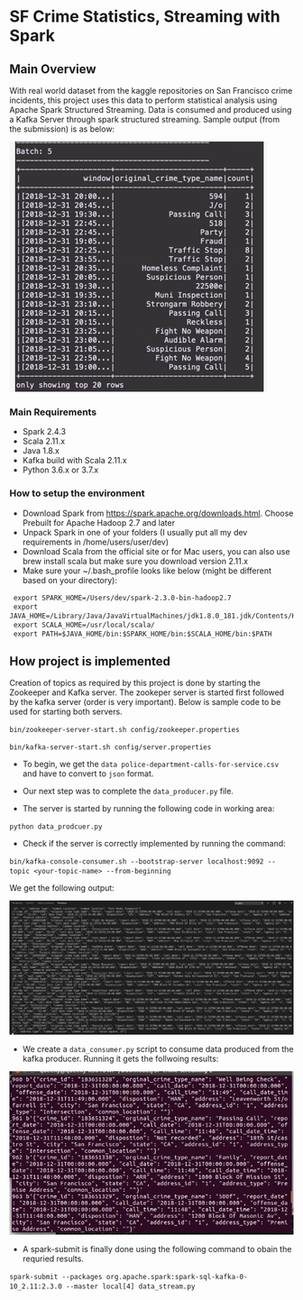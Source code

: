 
# SF Crime Statistics, Streaming with Spark


## Main Overview

With real world dataset from the kaggle repositories on San Francisco crime incidents, this project uses this data to perform statistical analysis using Apache Spark Structured Streaming. Data is consumed and produced using a Kafka Server through spark structured streaming. Sample output (from the submission) is as below:


![Result](images/output.png)

### Main Requirements

- Spark 2.4.3
- Scala 2.11.x
- Java 1.8.x
- Kafka build with Scala 2.11.x
- Python 3.6.x or 3.7.x

### How to setup the environment

- Download Spark from https://spark.apache.org/downloads.html. Choose Prebuilt for Apache Hadoop 2.7 and later
- Unpack Spark in one of your folders (I usually put all my dev requirements in /home/users/user/dev)
- Download Scala from the official site or for Mac users, you can also use brew install scala but make sure you download version 2.11.x
- Make sure your ~/.bash_profile looks like below (might be different based on your directory):

```
 export SPARK_HOME=/Users/dev/spark-2.3.0-bin-hadoop2.7
 export JAVA_HOME=/Library/Java/JavaVirtualMachines/jdk1.8.0_181.jdk/Contents/Home
 export SCALA_HOME=/usr/local/scala/
 export PATH=$JAVA_HOME/bin:$SPARK_HOME/bin:$SCALA_HOME/bin:$PATH
```
            

## How project is implemented

Creation of topics as required by this project is done by starting the Zookeeper and Kafka server. The zookeper server is started first followed by the kafka server (order is very important). Below is sample code to be used for starting both servers.


`bin/zookeeper-server-start.sh config/zookeeper.properties`

`bin/kafka-server-start.sh config/server.properties`


- To begin, we get the `data police-department-calls-for-service.csv` and have to convert to `json` format.  

- Our next step was to complete the `data_producer.py` file.

- The server is started by running the following code in working area:

`python data_prodcuer.py`

- Check if the server is correctly implemented by running the command: 

`bin/kafka-console-consumer.sh --bootstrap-server localhost:9092 --topic <your-topic-name> --from-beginning`

We get the following output:

![kafka consumer](images/producer_server_results.png)

- We create a `data_consumer.py` script to consume data produced from the kafka producer. Running it gets the follwoing results: 

![consumer](images/consumer_data.png)

- A spark-submit is finally done using the following command to obain the requried results.

`spark-submit --packages org.apache.spark:spark-sql-kafka-0-10_2.11:2.3.0 --master local[4] data_stream.py`
